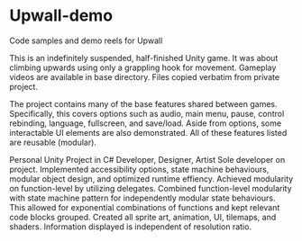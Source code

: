 # Upwall-demo
Code samples and demo reels for Upwall

This is an indefinitely suspended, half-finished Unity game.
It was about climbing upwards using only a grappling hook for movement.
Gameplay videos are available in base directory.
Files copied verbatim from private project.

The project contains many of the base features shared between games. Specifically, this covers options such as audio, main menu, pause, control rebinding, language, fullscreen, and save/load. Aside from options, some interactable UI elements are also demonstrated. All of these features listed are reusable (modular).

Personal Unity Project in C#
Developer, Designer, Artist
Sole developer on project. Implemented accessibility options, state machine behaviours, modular object design, and optimized runtime effiency. Achieved modularity on function-level by utilizing delegates. Combined function-level modularity with state machine pattern for independently modular state behaviours. This allowed for exponential combinations of functions and kept relevant code blocks grouped.
Created all sprite art, animation, UI, tilemaps, and shaders. Information displayed is independent of resolution ratio. 
